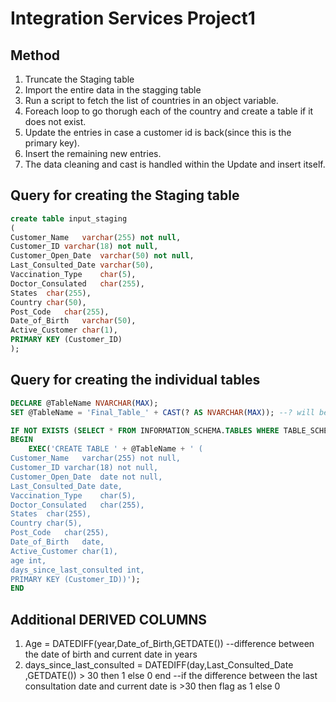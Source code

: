 # Integration Services Project1

## Method

1. Truncate the Staging table
2. Import the entire data in the stagging table
3. Run a script to fetch the list of countries in an object variable.
4. Foreach loop to go thorugh each of the country and create a table if it does not exist.
5. Update the entries in case a customer id is back(since this is the primary key).
6. Insert the remaining new entries.
7. The data cleaning and cast is handled within the Update and insert itself.

## Query for creating the Staging table

```SQL SERVER
create table input_staging 
(
Customer_Name	varchar(255) not null,
Customer_ID	varchar(18) not null,
Customer_Open_Date	varchar(50) not null,
Last_Consulted_Date	varchar(50),
Vaccination_Type	char(5),
Doctor_Consulated	char(255),
States	char(255),
Country	char(50),
Post_Code	char(255),
Date_of_Birth	varchar(50),
Active_Customer char(1),
PRIMARY KEY (Customer_ID)
);
```

## Query for creating the individual tables

```SQL SERVER
DECLARE @TableName NVARCHAR(MAX);
SET @TableName = 'Final_Table_' + CAST(? AS NVARCHAR(MAX)); --? will be replaced by the country name

IF NOT EXISTS (SELECT * FROM INFORMATION_SCHEMA.TABLES WHERE TABLE_SCHEMA = 'dbo' AND TABLE_NAME = @TableName)
BEGIN
    EXEC('CREATE TABLE ' + @TableName + ' (
Customer_Name	varchar(255) not null,
Customer_ID	varchar(18) not null,
Customer_Open_Date	date not null,
Last_Consulted_Date	date,
Vaccination_Type	char(5),
Doctor_Consulated	char(255),
States	char(255),
Country	char(5),
Post_Code	char(255),
Date_of_Birth	date,
Active_Customer char(1),
age int,
days_since_last_consulted int,
PRIMARY KEY (Customer_ID))');
END
```

## Additional DERIVED COLUMNS

1. Age = DATEDIFF(year,Date_of_Birth,GETDATE()) --difference between the date of birth and current date in years
2. days_since_last_consulted = DATEDIFF(day,Last_Consulted_Date ,GETDATE()) > 30 then  1 else 0 end --if the difference between the last consultation date and current date is >30 then flag as 1 else 0
